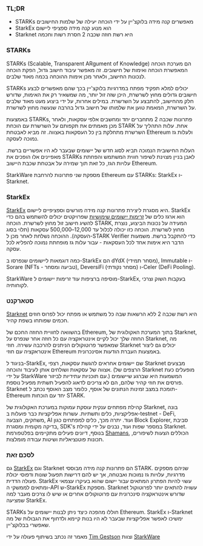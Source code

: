 ### TL;DR

* STARKs מאפשרים קנה מידה בלוקצ'יין על ידי הוכחה יעילה של שלמות החישובים
* StarkEx הוא מנוע קנה מידה ספציפי ליישום
* Starknet היא רשת חוזה שכבה 2 חסרת רשות וחכמה

### STARKs

STARKs (Scalable, Transparent ARgument of Knowledge) הם מערכת הוכחה המאפשרת הוכחה ואימות של חישובים. זה מאפשר עיבוד חישוב גדול, הפקת הוכחה לנכונות החישוב, ולאחר מכן אימות ההוכחה בכמה מאוד שלבים.

STARKs יכולים למלא תפקיד מפתח במדרגיות בלוקצ'יין בכך שהם מאפשרים לבצע חישובים גדולים מחוץ לשרשרת, היכן שזה זול יותר, מה שמשאיר רק את האימות, שדורש חלק מהחישוב, להתבצע על השרשרת. במילים אחרות, על ידי ביצוע מעט מאוד שלבים על השרשרת, המאמת טוען את שלמותו של חישוב גדול בהרבה שנעשה מחוץ לשרשרת.

באמצעות STARKs, פתרונות שכבה 2 מתחברים יחד ומחשבים אלפי עסקאות, ולאחר מכן מאמתים את תקפותם על השרשרת עם הוכחת STARK אחת. עלות התהליך על השרשרת מתחלקת בין כל העסקאות באצווה. זה מביא לאבטחת Ethereum ולעלות גז נמוכה לעסקה.

העלות החישובית הנמוכה תביא לסוג חדש של יישומים שבעבר לא היו אפשריים ברשת. מאפיינים אלו הופכים את STARKs לאבן בניין מצוינת לשיפור חווית המשתמש והפחתת עלויות הגז, כל זאת תוך שמירה על אבטחת שכבת היישוב Ethereum.

StarkWare מספקת שני פתרונות להרחבת Ethereum עם STARKs: StarkEx ו-Starknet.

### StarkEx

[StarkEx](https://starkware.co/starkex/) היא מסגרת ליצירת פתרונות קנה מידה מורשים וספציפיים ליישום. StarkEx הוא ארגז כלים של [זרימות יישומים שימושיות](https://docs.starkware.co/starkex-v4/starkex-deep-dive/regular-flows) שפרויקטים יכולים להשתמש בהם כדי להשיג חישוב זול מחוץ לשרשרת. הוכחה STARK, המעידה על נכונות הביצוע, נוצרת מחוץ לשרשרת. הוכחה כזו יכולה לכלול עד 12,000–500,000 עסקאות (תלוי בסוג העסקה). ההוכחה נשלחת לאחר מכן ל-STARK Verifier כדי להתקבל ברשת. משמעות הדבר היא אימות אחד לכל העסקאות - עבור עלות גז מופחתת נמוכה להפליא לכל עסקה.

כמה דוגמאות ליישומים שנפרסו ב-StarkEx הם dYdX (מסחר תמידי), Immutable ו-Sorare (NFTs - טביעה ומסחר), DeversiFi (מסחר נקודתי) ו-Celer (DeFi Pooling).

StarkWare מוסיפה ברציפות עוד זרימות יישומים ל-StarkEx, בעקבות השוק וצרכי לקוחותיה.

### סטארקנט

[Starknet](https://starkware.co/starknet/) היא רשת שכבה 2 ללא הרשאות שבה כל משתמש או מפתח יכול לפרוס חוזים חכמים שפותחו בשפת קהיר.

בהשוואה לחוויית החוזה החכם של Ethereum, בתוך המערכת האקולוגית של Starknet, החוזה שלך יכול לקיים אינטראקציה עם כל חוזה אחר שנפרס על Starknet, מה שמאפשר פרוטוקולים הניתנים להרכבה עשירה. חוזי Starknet יכולים גם ליצור אינטראקציה עם חוזי Ethereum באמצעות העברת הודעות אסינכרונית.

בניגוד ל-StarkEx, שם יישומים אחראים להגשת עסקאות, רצפי Starknet מבצעים אצווה של עסקאות ושולחים אותן לעיבוד והוכחה. (הרצפים של Starknet מופעלים כעת על ידי StarkWare עם תוכניות עתידיות לביזור.) המשמעות היא שברגע שיישומים פורסים את חוזי קהיר שלהם, הם לא צריכים לדאוג להפעיל תשתית מפעיל נוספת. Starknet תומכת במצב זמינות הנתונים של אוסף, כלומר מצב האוסף נכתב ל-Ethereum יחד עם הוכחות STARK.

קהילת מפתחים ענקית עוסקת עמוקות במערכת האקולוגית של Starknet, בונה אפליקציות, כלים ותשתיות. עשרות אפליקציות כבר פועלות ב-testnet - DeFi, משחקים, הצבעה, AI ועוד. יתרה מכך, כלים למפתחים כגון Block Explorer, סביבת בדיקה מקומית ומסגרת, SDK's במספר שפות ועוד, נבנים על ידי קהילת Starknet. בנוסף, דיונים פעילים מתקיימים בפלטפורמת [Shamans](https://community.starknet.io/), הכוללים הצעות לשיפורים, תכונות פוטנציאליות ושיטות עבודה מומלצות.

### לסכם זאת

גם [StarkEx](https://youtu.be/P-qoPVoneQA) וגם Starknet הם פתרונות קנה מידה מבוססי STARK. שניהם מספקים מדרגיות, עלויות גז נמוכות ואבטחה, אך יש להם דרישות תפעול שונות ודפוסי יכולת פעולה הדדית. StarkEx עשוי להיות הפתרון המתאים עבור יישום שהוא בעיקרו עצמאי ומתאים לממשקי ה-API ש-StarkEx מספקת. Starknet עשויה להתאים יותר לפרוטוקול שדורש אינטראקציה סינכרונית עם פרוטוקולים אחרים או שיש לו צרכים מעבר למה שמציעה StarkEx.

STARKs חוללו מהפכה כיצד ניתן לבנות יישומים על Ethereum. StarkEx ו-Starknet ימשיכו לאפשר אפליקציות שבעבר לא היו בנות קיימא ולדחוף את הגבולות של מה שאפשרי בבלוקצ'יין.

מאמר זה נכתב בשיתוף פעולה על ידי [Tim Gestson](https://twitter.com/IcemanTim) וצוות [StarkWare](https://starkware.co/)